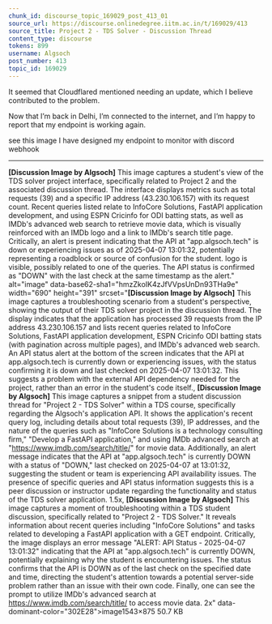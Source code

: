```yaml
---
chunk_id: discourse_topic_169029_post_413_01
source_url: https://discourse.onlinedegree.iitm.ac.in/t/169029/413
source_title: Project 2 - TDS Solver - Discussion Thread
content_type: discourse
tokens: 899
username: Algsoch
post_number: 413
topic_id: 169029
---
```


 It seemed that Cloudflared mentioned needing an update, which I believe contributed to the problem.

Now that I’m back in Delhi, I’m connected to the internet, and I’m happy to report that my endpoint is working again.

see this image I have designed my endpoint to monitor with discord webhook

---

**[Discussion Image by Algsoch]** This image captures a student's view of the TDS solver project interface, specifically related to Project 2 and the associated discussion thread. The interface displays metrics such as total requests (39) and a specific IP address (43.230.106.157) with its request count. Recent queries listed relate to InfoCore Solutions, FastAPI application development, and using ESPN Cricinfo for ODI batting stats, as well as IMDb's advanced web search to retrieve movie data, which is visually reinforced with an IMDb logo and a link to IMDb's search title page. Critically, an alert is present indicating that the API at "app.algsoch.tech" is down or experiencing issues as of 2025-04-07 13:01:32, potentially representing a roadblock or source of confusion for the student. logo is visible, possibly related to one of the queries. The API status is confirmed as "DOWN" with the last check at the same timestamp as the alert." alt="image" data-base62-sha1="hmzZkoIK4zJfVVpsUnDn93THa9e" width="690" height="391" srcset="**[Discussion Image by Algsoch]** This image captures a troubleshooting scenario from a student's perspective, showing the output of their TDS solver project in the discussion thread. The display indicates that the application has processed 39 requests from the IP address 43.230.106.157 and lists recent queries related to InfoCore Solutions, FastAPI application development, ESPN Cricinfo ODI batting stats (with pagination across multiple pages), and IMDb's advanced web search. An API status alert at the bottom of the screen indicates that the API at app.algsoch.tech is currently down or experiencing issues, with the status confirming it is down and last checked on 2025-04-07 13:01:32. This suggests a problem with the external API dependency needed for the project, rather than an error in the student's code itself., **[Discussion Image by Algsoch]** This image captures a snippet from a student discussion thread for "Project 2 - TDS Solver" within a TDS course, specifically regarding the Algsoch's application API. It shows the application's recent query log, including details about total requests (39), IP addresses, and the nature of the queries such as "InfoCore Solutions is a technology consulting firm," "Develop a FastAPI application," and using IMDb advanced search at "https://www.imdb.com/search/title/" for movie data. Additionally, an alert message indicates that the API at "app.algsoch.tech" is currently DOWN with a status of "DOWN," last checked on 2025-04-07 at 13:01:32, suggesting the student or team is experiencing API availability issues. The presence of specific queries and API status information suggests this is a peer discussion or instructor update regarding the functionality and status of the TDS solver application. 1.5x, **[Discussion Image by Algsoch]** This image captures a moment of troubleshooting within a TDS student discussion, specifically related to "Project 2 - TDS Solver." It reveals information about recent queries including "InfoCore Solutions" and tasks related to developing a FastAPI application with a GET endpoint. Critically, the image displays an error message "ALERT: API Status - 2025-04-07 13:01:32" indicating that the API at "app.algsoch.tech" is currently DOWN, potentially explaining why the student is encountering issues. The status confirms that the API is DOWN as of the last check on the specified date and time, directing the student's attention towards a potential server-side problem rather than an issue with their own code. Finally, one can see the prompt to utilize IMDb's advanced search at https://www.imdb.com/search/title/ to access movie data. 2x" data-dominant-color="302E28">image1543×875 50.7 KB
